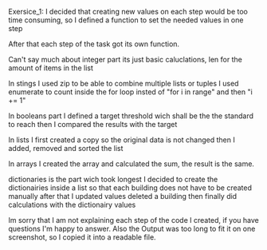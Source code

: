 Exersice_1:
I decided that creating new values on each step would be too time consuming, so I defined a function to set the needed values in one step

After that each step of the task got its own function.

Can't say much about integer part its just basic caluclations, len for the amount of items in the list

In stings I used zip to be able to combine multiple lists or tuples
  I used enumerate to count inside the for loop insted of "for i in range" and then "i += 1"
  
In booleans part I defined a target threshold wich shall be the the standard to reach 
  then I compared the results with the target
  
In lists I first created a copy so the original data is not changed
  then I added, removed and sorted the list
  
In arrays I created the array and calculated the sum, the result is the same.

dictionaries is the part wich took longest
  I decided to create the dictionairies inside a list so that each building does not have to be created manually
  after that I updated values
  deleted a building
  then finally did calculations with the dictionairy values

Im sorry that I am not explaining each step of the code I created, if you have questions I'm happy to answer. Also the  Output was too long to fit it on one screenshot, so I copied it into a readable file.
